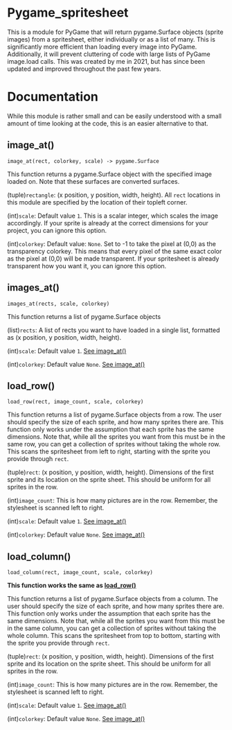 # Pygame_spritesheet
This is a module for PyGame that will return pygame.Surface objects (sprite images) from a spritesheet, either individually or as a list of many. This is significantly more efficient
than loading every image into PyGame. Additionally, it will prevent cluttering of code with large lists of PyGame image.load calls. This was created by me in 2021,
but has since been updated and improved throughout the past few years.

# Documentation 
While this module is rather small and can be easily understood with a small amount of time looking at the code, this is an easier alternative to that.

## image_at()

  `image_at(rect, colorkey, scale) -> pygame.Surface`

  This function returns a pygame.Surface object with the specified image loaded on. Note that these surfaces are converted surfaces.
  
  (tuple)`rectangle`: (x position, y position, width, height). All `rect` locations in this module are specified by the location of their topleft corner.

  (int)`scale`: Default value `1`. This is a scalar integer, which scales the image accordingly. If your sprite is already at the correct dimensions for your project, you can ignore this option.

  (int)`colorkey`: Default value: `None`. Set to -1 to take the pixel at (0,0) as the transparency colorkey. This means that every pixel of the same exact color as the pixel at (0,0) will be 
  made transparent. If your spritesheet is already transparent how you want it, you can ignore this option.

## images_at()

  `images_at(rects, scale, colorkey)`

  This function returns a list of pygame.Surface objects

  (list)`rects`: A list of rects you want to have loaded in a single list, formatted as (x position, y position, width, height).

  (int)`scale`: Default value `1`. [See image_at()](#image_at)

  (int)`colorkey`: Default value `None`. [See image_at()](#image_at)

## load_row()

  `load_row(rect, image_count, scale, colorkey)`

  This function returns a list of pygame.Surface objects from a row. The user should specify the size of each sprite, and how many sprites there are. This function only works under the
  assumption that each sprite has the same dimensions.
  Note that, while all the sprites you want from this must be in the same row, you can get a collection of sprites without taking the whole row.
  This scans the spritesheet from left to right, starting with the sprite you provide through `rect`.

  (tuple)`rect`: (x position, y position, width, height). Dimensions of the first sprite and its location on the sprite sheet. This should be uniform for all sprites in the row.

  (int)`image_count`: This is how many pictures are in the row. Remember, the stylesheet is scanned left to right.

  (int)`scale`: Default value `1`. [See image_at()](#image_at)

  (int)`colorkey`: Default value `None`. [See image_at()](#image_at)

## load_column()

  `load_column(rect, image_count, scale, colorkey)`

  **This function works the same as [load_row()](#load_row)**

  This function returns a list of pygame.Surface objects from a column. The user should specify the size of each sprite, and how many sprites there are. This function only works under the
  assumption that each sprite has the same dimensions.
  Note that, while all the sprites you want from this must be in the same column, you can get a collection of sprites without taking the whole column.
  This scans the spritesheet from top to bottom, starting with the sprite you provide through `rect`.

  (tuple)`rect`: (x position, y position, width, height). Dimensions of the first sprite and its location on the sprite sheet. This should be uniform for all sprites in the row.

  (int)`image_count`: This is how many pictures are in the row. Remember, the stylesheet is scanned left to right.

  (int)`scale`: Default value `1`. [See image_at()](#image_at)

  (int)`colorkey`: Default value `None`. [See image_at()](#image_at)
